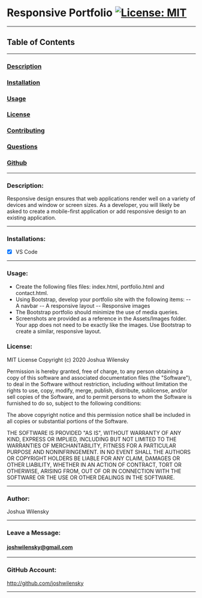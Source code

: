 # Responsive Portfolio [![License: MIT](https://img.shields.io/badge/License-MIT-yellow.svg)](https://opensource.org/licenses/MIT)

---

## Table of Contents

---

### [Description](#Description)

### [Installation](#Installation)

### [Usage](#Usage)

### [License](#License)

### [Contributing](#Contributing)

### [Questions](#Questions)

### [Github](#Github)

---

### <a name="Description"></a>Description:

Responsive design ensures that web applications render well on a variety of devices and window or screen sizes. As a developer, you will likely be asked to create a mobile-first application or add responsive design to an existing application.

---

### <a name="Installations"></a>Installations:

- [x] VS Code

---

### <a name="Usage"></a>Usage:

- Create the following files files: index.html, portfolio.html and contact.html.
- Using Bootstrap, develop your portfolio site with the following items:
  -- A navbar
  -- A responsive layout
  -- Responsive images
- The Bootstrap portfolio should minimize the use of media queries.
- Screenshots are provided as a reference in the Assets/Images folder. Your app does not need to be exactly like the images. Use Bootstrap to create a similar, responsive layout.

### <a name="License"></a>License:

MIT License
Copyright (c) 2020 Joshua Wilensky

Permission is hereby granted, free of charge, to any person obtaining a copy
of this software and associated documentation files (the "Software"), to deal
in the Software without restriction, including without limitation the rights
to use, copy, modify, merge, publish, distribute, sublicense, and/or sell
copies of the Software, and to permit persons to whom the Software is
furnished to do so, subject to the following conditions:

The above copyright notice and this permission notice shall be included in all
copies or substantial portions of the Software.

THE SOFTWARE IS PROVIDED "AS IS", WITHOUT WARRANTY OF ANY KIND, EXPRESS OR
IMPLIED, INCLUDING BUT NOT LIMITED TO THE WARRANTIES OF MERCHANTABILITY,
FITNESS FOR A PARTICULAR PURPOSE AND NONINFRINGEMENT. IN NO EVENT SHALL THE
AUTHORS OR COPYRIGHT HOLDERS BE LIABLE FOR ANY CLAIM, DAMAGES OR OTHER
LIABILITY, WHETHER IN AN ACTION OF CONTRACT, TORT OR OTHERWISE, ARISING FROM,
OUT OF OR IN CONNECTION WITH THE SOFTWARE OR THE USE OR OTHER DEALINGS IN THE
SOFTWARE.

---

### <a name="Author"></a>Author:

Joshua Wilensky

---

### <a name="Questions"></a>Leave a Message:

#### joshwilensky@gmail.com

---

### <a name="Github"></a>GitHub Account:

http://github.com/joshwilensky

---
